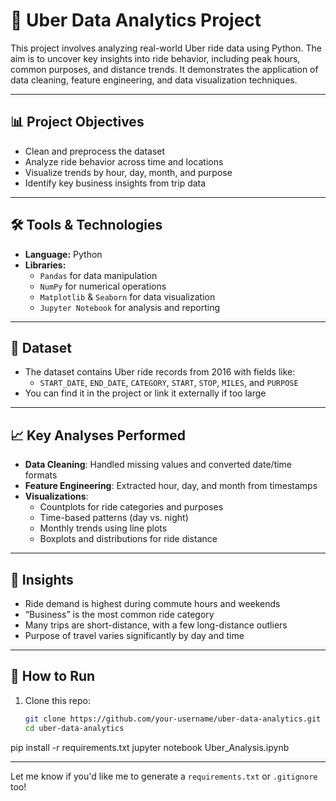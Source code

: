 # 🚕 Uber Data Analytics Project

This project involves analyzing real-world Uber ride data using Python. The aim is to uncover key insights into ride behavior, including peak hours, common purposes, and distance trends. It demonstrates the application of data cleaning, feature engineering, and data visualization techniques.

---

## 📊 Project Objectives

- Clean and preprocess the dataset
- Analyze ride behavior across time and locations
- Visualize trends by hour, day, month, and purpose
- Identify key business insights from trip data

---

## 🛠 Tools & Technologies

- **Language:** Python  
- **Libraries:**  
  - `Pandas` for data manipulation  
  - `NumPy` for numerical operations  
  - `Matplotlib` & `Seaborn` for data visualization  
  - `Jupyter Notebook` for analysis and reporting  

---

## 📁 Dataset

- The dataset contains Uber ride records from 2016 with fields like:
  - `START_DATE`, `END_DATE`, `CATEGORY`, `START`, `STOP`, `MILES`, and `PURPOSE`
- You can find it in the project or link it externally if too large

---

## 📈 Key Analyses Performed

- **Data Cleaning**: Handled missing values and converted date/time formats
- **Feature Engineering**: Extracted hour, day, and month from timestamps
- **Visualizations**:
  - Countplots for ride categories and purposes
  - Time-based patterns (day vs. night)
  - Monthly trends using line plots
  - Boxplots and distributions for ride distance

---

## 🧠 Insights

- Ride demand is highest during commute hours and weekends
- “Business” is the most common ride category
- Many trips are short-distance, with a few long-distance outliers
- Purpose of travel varies significantly by day and time

---

## 🚀 How to Run

1. Clone this repo:
   ```bash
   git clone https://github.com/your-username/uber-data-analytics.git
   cd uber-data-analytics
pip install -r requirements.txt
jupyter notebook Uber_Analysis.ipynb

---

Let me know if you'd like me to generate a `requirements.txt` or `.gitignore` too!

